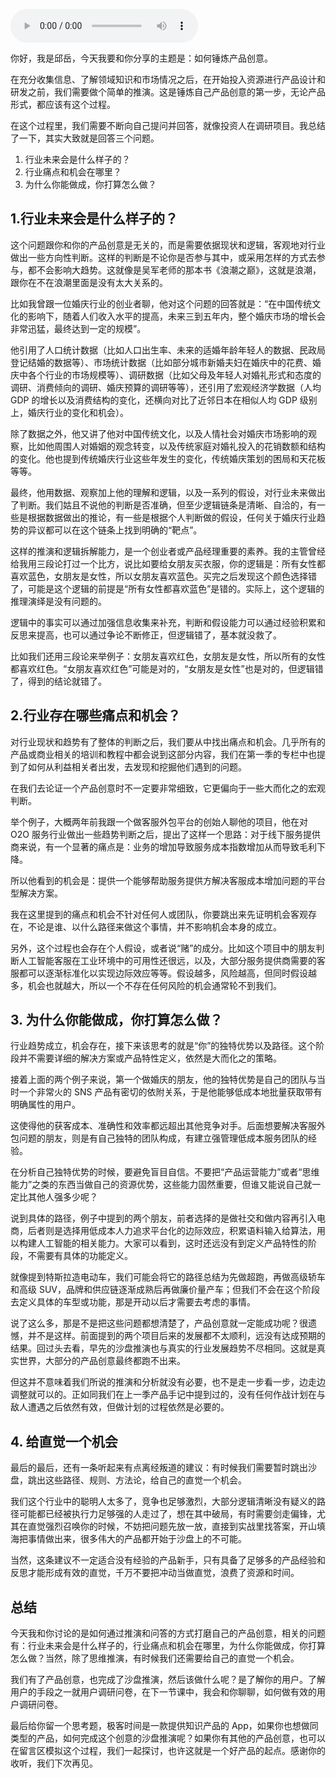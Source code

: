 <audio title="02 _ 如何锤炼你的产品创意" src="https://static001.geekbang.org/resource/audio/f1/cc/f1af76297d7a04ede4ce769d5dcebbcc.mp3" controls="controls"></audio> 
<p>你好，我是邱岳，今天我要和你分享的主题是：如何锤炼产品创意。</p>
<p>在充分收集信息、了解领域知识和市场情况之后，在开始投入资源进行产品设计和研发之前，我们需要做个简单的推演。这是锤炼自己产品创意的第一步，无论产品形式，都应该有这个过程。</p>
<p>在这个过程里，我们需要不断向自己提问并回答，就像投资人在调研项目。我总结了一下，其实大致就是回答三个问题。</p>
<ol>
<li>行业未来会是什么样子的？</li>
<li>行业痛点和机会在哪里？</li>
<li>为什么你能做成，你打算怎么做？</li>
</ol>
<h2>1.行业未来会是什么样子的？</h2>
<p>这个问题跟你和你的产品创意是无关的，而是需要依据现状和逻辑，客观地对行业做出一些方向性判断。这样的判断是不论你是否参与其中，或采用怎样的方式去参与，都不会影响大趋势。这就像是吴军老师的那本书《浪潮之巅》，这就是浪潮，跟你在不在浪潮里面是没有太大关系的。</p>
<p>比如我曾跟一位婚庆行业的创业者聊，他对这个问题的回答就是：“在中国传统文化的影响下，随着人们收入水平的提高，未来三到五年内，整个婚庆市场的增长会非常迅猛，最终达到一定的规模”。</p>
<p>他引用了人口统计数据（比如人口出生率、未来的适婚年龄年轻人的数据、民政局登记结婚的数据等）、市场统计数据（比如部分城市新婚夫妇在婚庆中的花费、婚庆中各个行业的市场规模等）、调研数据（比如父母及年轻人对婚礼形式和态度的调研、消费倾向的调研、婚庆预算的调研等等），还引用了宏观经济学数据（人均 GDP 的增长以及消费结构的变化，还横向对比了近邻日本在相似人均 GDP 级别上，婚庆行业的变化和机会）。</p><!-- [[[read_end]]] -->
<p>除了数据之外，他又讲了他对中国传统文化，以及人情社会对婚庆市场影响的观察，比如他周围人对婚姻的观念转变，以及传统家庭对婚礼投入的花销数额和结构的变化。他也提到传统婚庆行业这些年发生的变化，传统婚庆策划的困局和天花板等等。</p>
<p>最终，他用数据、观察加上他的理解和逻辑，以及一系列的假设，对行业未来做出了判断。我们姑且不说他的判断是否准确，但至少逻辑链条是清晰、自洽的，有一些是根据数据做出的推论，有一些是根据个人判断做的假设，任何关于婚庆行业趋势的异议都可以在这个链条上找到明确的“靶点”。</p>
<p>这样的推演和逻辑拆解能力，是一个创业者或产品经理重要的素养。我的主管曾经给我用三段论打过一个比方，说比如要给女朋友买衣服，你的逻辑是：所有女性都喜欢蓝色，女朋友是女性，所以女朋友喜欢蓝色。买完之后发现这个颜色选择错了，可能是这个逻辑的前提是“所有女性都喜欢蓝色”是错的。实际上，这个逻辑的推理演绎是没有问题的。</p>
<p>逻辑中的事实可以通过加强信息收集来补充，判断和假设能力可以通过经验积累和反思来提高，也可以通过争论不断修正，但逻辑错了，基本就没救了。</p>
<p>比如我们还用三段论来举例子：女朋友喜欢红色，女朋友是女性，所以所有的女性都喜欢红色。“女朋友喜欢红色”可能是对的，“女朋友是女性”也是对的，但逻辑错了，得到的结论就错了。</p>
<h2>2.行业存在哪些痛点和机会？</h2>
<p>对行业现状和趋势有了整体的判断之后，我们要从中找出痛点和机会。几乎所有的产品或商业相关的培训和教程中都会说到这部分内容，我们在第一季的专栏中也提到了如何从利益相关者出发，去发现和挖掘他们遇到的问题。</p>
<p>在我们去论证一个产品创意时不一定要非常细致，它更偏向于一些大而化之的宏观判断。</p>
<p>举个例子，大概两年前我跟一个做客服外包平台的创始人聊他的项目，他在对 O2O 服务行业做出一些趋势判断之后，提出了这样一个思路：对于线下服务提供商来说，有一个显著的痛点是：业务的增加导致服务成本指数增加从而导致毛利下降。</p>
<p>所以他看到的机会是：提供一个能够帮助服务提供方解决客服成本增加问题的平台型解决方案。</p>
<p>我在这里提到的痛点和机会不针对任何人或团队，你要跳出来先证明机会客观存在，不论是谁、以什么路径来做这个事情，并不影响机会本身的成立。</p>
<p>另外，这个过程也会存在个人假设，或者说“赌”的成分。比如这个项目中的朋友判断人工智能客服在工业环境中的可用性还很远，以及，大部分服务提供商需要的客服都可以逐渐标准化以实现边际效应等等。假设越多，风险越高，但同时假设越多，机会也就越大，所以一个不存在任何风险的机会通常轮不到我们。</p>
<h2>3. 为什么你能做成，你打算怎么做？</h2>
<p>行业趋势成立，机会存在，接下来该思考的就是“你”的独特优势以及路径。这个阶段并不需要详细的解决方案或产品特性定义，依然是大而化之的策略。</p>
<p>接着上面的两个例子来说，第一个做婚庆的朋友，他的独特优势是自己的团队与当时一个非常火的 SNS 产品有密切的依附关系，于是他能够低成本地批量获取带有明确属性的用户。</p>
<p>这使得他的获客成本、准确性和效率都远超出其他竞争对手。后面想要解决客服外包问题的朋友，则是有自己独特的团队构成，有建立强管理低成本服务团队的经验。</p>
<p>在分析自己独特优势的时候，要避免盲目自信。不要把“产品运营能力”或者“思维能力”之类的东西当做自己的资源优势，这些能力固然重要，但谁又能说自己就一定比其他人强多少呢？</p>
<p>说到具体的路径，例子中提到的两个朋友，前者选择的是做社交和做内容再引入电商，后者则是选择用低成本人力追求平台化的边际效应，积累语料输入给算法，用以构建人工智能的相关能力。大家可以看到，这时还远没有到定义产品特性的阶段，不需要有具体的功能定义。</p>
<p>就像提到特斯拉造电动车，我们可能会将它的路径总结为先做超跑，再做高级轿车和高级 SUV，品牌和供应链逐渐成熟后再做廉价量产车；但我们不会在这个阶段去定义具体的车型或功能，那是开动以后才需要去考虑的事情。</p>
<p>说了这么多，那是不是把这些问题都想清楚了，产品创意就一定能成功呢？很遗憾，并不是这样。前面提到的两个项目后来的发展都不太顺利，远没有达成预期的结果。回过头去看，早先的沙盘推演也与真实的行业发展趋势不尽相同。这就是真实世界，大部分的产品创意最终都跑不出来。</p>
<p>但这并不意味着我们所说的推演和分析就没有必要，也不是走一步看一步，边走边调整就可以的。正如同我们在上一季产品手记中提到过的，没有任何作战计划在与敌人遭遇之后依然有效，但做计划的过程依然是必要的。</p>
<h2>4. 给直觉一个机会</h2>
<p>最后的最后，还有一条听起来有点离经叛道的建议：有时候我们需要暂时跳出沙盘，跳出这些路径、规则、方法论，给自己的直觉一个机会。</p>
<p>我们这个行业中的聪明人太多了，竞争也足够激烈，大部分逻辑清晰没有疑义的路径可能都已经被执行力足够强的人走过了，想在其中破局，有时需要剑走偏锋，尤其在直觉强烈召唤你的时候，不妨把问题先放一放，直接到实战里找答案，开山填海把事情做出来，很多伟大的产品都开始于沙盘上的不可能。</p>
<p>当然，这条建议不一定适合没有经验的产品新手，只有具备了足够多的产品经验和反思才能形成有效的直觉，千万不要把冲动当做直觉，浪费了资源和时间。</p>
<h2>总结</h2>
<p>今天我和你讨论的是如何通过推演和问答的方式打磨自己的产品创意，相关的问题有：行业未来会是什么样子的，行业痛点和机会在哪里，为什么你能做成，你打算怎么做？当然，除了思维推演，有时候我们还需要给自己的直觉一个机会。</p>
<p>我们有了产品创意，也完成了沙盘推演，然后该做什么呢？是了解你的用户。了解用户的手段之一就用户调研问卷，在下一节课中，我会和你聊聊，如何做有效的用户调研问卷。</p>
<p>最后给你留一个思考题，极客时间是一款提供知识产品的 App，如果你也想做同类型的产品，如何完成这个创意的沙盘推演呢？如果你有其他的产品创意，也可以在留言区模拟这个过程，我们一起探讨，也许这就是一个好产品的起点。感谢你的收听，我们下次再见。</p>
<p></p>
